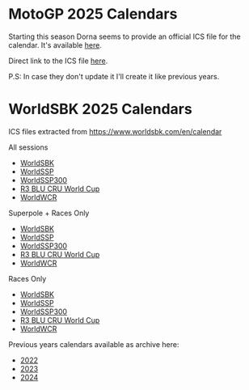 # MotoGP 2025 Calendars

Starting this season Dorna seems to provide an official ICS file for the calendar. It's available <a href="https://www.motogp.com/en/calendar">here</a>.

Direct link to the ICS file <a href="https://resources.motogp.com/files/ics/motogp-calendar-2025.ics">here</a>.

P.S: In case they don't update it I'll create it like previous years.



# WorldSBK 2025 Calendars

ICS files extracted from <a href="https://www.worldsbk.com/en/calendar">https://www.worldsbk.com/en/calendar</a>

All sessions
- <a href="wsbk/2025/WorldSBK_2025_calendar.ics">WorldSBK</a>
- <a href="wsbk/2025/WorldSSP_2025_calendar.ics">WorldSSP</a>
- <a href="wsbk/2025/WorldSSP300_2025_calendar.ics">WorldSSP300</a>
- <a href="wsbk/2025/R3 BLU CRU World Cup_2025_calendar.ics">R3 BLU CRU World Cup</a>
- <a href="wsbk/2025/WorldWCR_2025_calendar.ics">WorldWCR</a>

Superpole + Races Only
- <a href="wsbk/2025/WorldSBK_filtered_2025_calendar.ics">WorldSBK</a>
- <a href="wsbk/2025/WorldSSP_filtered_2025_calendar.ics">WorldSSP</a>
- <a href="wsbk/2025/WorldSSP300_filtered_2025_calendar.ics">WorldSSP300</a>
- <a href="wsbk/2025/R3 BLU CRU World Cup_filtered_2025_calendar.ics">R3 BLU CRU World Cup</a>
- <a href="wsbk/2025/WorldWCR_filtered_2025_calendar.ics">WorldWCR</a>

Races Only
- <a href="wsbk/2025/WorldSBK_races_2025_calendar.ics">WorldSBK</a>
- <a href="wsbk/2025/WorldSSP_races_2025_calendar.ics">WorldSSP</a>
- <a href="wsbk/2025/WorldSSP300_races_2025_calendar.ics">WorldSSP300</a>
- <a href="wsbk/2025/R3 BLU CRU World Cup_races_2025_calendar.ics">R3 BLU CRU World Cup</a>
- <a href="wsbk/2025/WorldWCR_races_2024_calendar.ics">WorldWCR</a>


Previous years calendars available as archive here:
- <a href="2022">2022</a>
- <a href="2023">2023</a>
- <a href="2024">2024</a>

